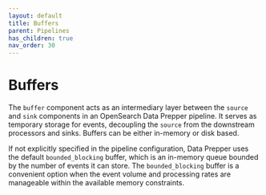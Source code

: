 ```yaml
---
layout: default
title: Buffers
parent: Pipelines
has_children: true
nav_order: 30
---
```


# Buffers

The `buffer` component acts as an intermediary layer between the `source` and `sink` components in an OpenSearch Data Prepper pipeline. It serves as temporary storage for events, decoupling the `source` from the downstream processors and sinks. Buffers can be either in-memory or disk based. 

If not explicitly specified in the pipeline configuration, Data Prepper uses the default `bounded_blocking` buffer, which is an in-memory queue bounded by the number of events it can store. The `bounded_blocking` buffer is a convenient option when the event volume and processing rates are manageable within the available memory constraints. 


